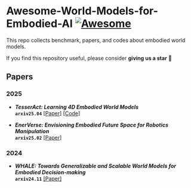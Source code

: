 # Awesome-World-Models-for-Embodied-AI [![Awesome](https://cdn.rawgit.com/sindresorhus/awesome/d7305f38d29fed78fa85652e3a63e154dd8e8829/media/badge.svg)](https://github.com/sindresorhus/awesome)
This repo collects benchmark, papers, and codes about embodied world models.

If you find this repository useful, please consider  **giving us a star** 🌟

## Papers
### 2025
- _**TesserAct: Learning 4D Embodied World Models**_ <br>
**`arxiv25.04`** [[Paper]](https://arxiv.org/pdf/2504.20995v1.pdf) [[Code]](https://github.com/UMass-Embodied-AGI/TesserAct) <br>

- _**EnerVerse: Envisioning Embodied Future Space for Robotics Manipulation**_ <br>
**`arxiv25.02`** [[Paper]](https://arxiv.org/pdf/2501.01895.pdf) <br>

### 2024
- _**WHALE: Towards Generalizable and Scalable World Models for Embodied Decision-making**_ <br>
**`arxiv24.11`** [[Paper]](https://arxiv.org/pdf/2411.05619.pdf) <br>

